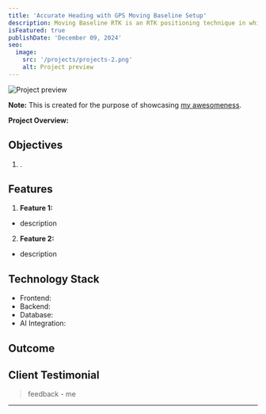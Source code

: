 ```yaml
---
title: 'Accurate Heading with GPS Moving Baseline Setup'
description: Moving Baseline RTK is an RTK positioning technique in which both reference and rover receivers can move. The receiver uses the Moving Baseline RTK technique to determine the heading vector between its two antennas.
isFeatured: true
publishDate: 'December 09, 2024'
seo:
  image:
    src: '/projects/projects-2.png'
    alt: Project preview
---
```


![Project preview](/projects/projects-2.png)

**Note:** This is created for the purpose of showcasing [my awesomeness](https://justgoodui.com/astro-themes/dante/).

**Project Overview:**

## Objectives

1. .

## Features

1. **Feature 1:**
- description

2. **Feature 2:**
- description


## Technology Stack
- Frontend:
- Backend:
- Database:
- AI Integration:

## Outcome

## Client Testimonial

> feedback - me

---